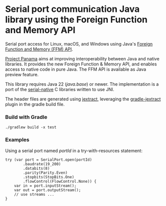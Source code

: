 Serial port communication Java library using the Foreign Function and Memory API
=====

Serial port access for Linux, macOS, and Windows using Java's [Foreign Function and Memory (FFM) API](https://openjdk.org/jeps/442).

[Project Panama](https://openjdk.org/projects/panama/) aims at improving interoperability between Java and native libraries. It provides the new Foreign Function & Memory API, and enables access to native code in pure Java.
The FFM API is available as Java preview feature. 

This library requires Java 22 (_java.base_) or newer. The implementation is a port of the [serial-native](https://github.com/calimero-project/serial-native) C libraries written to use JNI.

The header files are generated using [jextract](https://github.com/openjdk/jextract), leveraging the [gradle-jextract](https://plugins.gradle.org/plugin/io.github.krakowski.jextract) plugin in the gradle build file.


### Build with Gradle 

    ./gradlew build -x test


### Examples

Using a serial port named _portId_ in a try-with-resources statement:

```
try (var port = SerialPort.open(portId)
		.baudrate(19_200)
		.databits(8)
		.parity(Parity.Even)
		.stopbits(StopBits.One)
		.flowControl(FlowControl.None)) {
	var in = port.inputStream();
	var out = port.outputStream();
	// use streams ...
}
```
